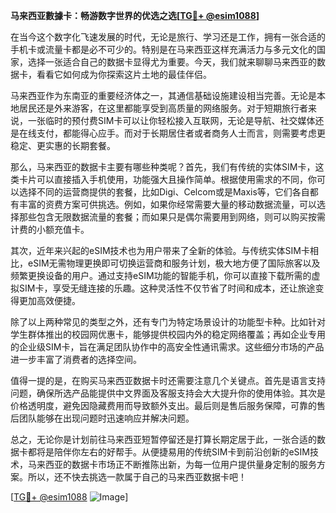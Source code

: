 **马来西亚數據卡：畅游数字世界的优选之选[[TG💪+ @esim1088](https://t.me/s/esim1088)]**

在当今这个数字化飞速发展的时代，无论是旅行、学习还是工作，拥有一张合适的手机卡或流量卡都是必不可少的。特别是在马来西亚这样充满活力与多元文化的国家，选择一张适合自己的数据卡显得尤为重要。今天，我们就来聊聊马来西亚的数据卡，看看它如何成为你探索这片土地的最佳伴侣。

马来西亚作为东南亚的重要经济体之一，其通信基础设施建设相当完善。无论是本地居民还是外来游客，在这里都能享受到高质量的网络服务。对于短期旅行者来说，一张临时的预付费SIM卡可以让你轻松接入互联网，无论是导航、社交媒体还是在线支付，都能得心应手。而对于长期居住者或者商务人士而言，则需要考虑更稳定、更实惠的长期套餐。

那么，马来西亚的数据卡主要有哪些种类呢？首先，我们有传统的实体SIM卡，这类卡片可以直接插入手机使用，功能强大且操作简单。根据使用需求的不同，你可以选择不同的运营商提供的套餐，比如Digi、Celcom或是Maxis等，它们各自都有丰富的资费方案可供挑选。例如，如果你经常需要大量的移动数据流量，可以选择那些包含无限数据流量的套餐；而如果只是偶尔需要用到网络，则可以购买按需计费的小额充值卡。

其次，近年来兴起的eSIM技术也为用户带来了全新的体验。与传统实体SIM卡相比，eSIM无需物理更换即可切换运营商和服务计划，极大地方便了国际旅客以及频繁更换设备的用户。通过支持eSIM功能的智能手机，你可以直接下载所需的虚拟SIM卡，享受无缝连接的乐趣。这种灵活性不仅节省了时间和成本，还让旅途变得更加高效便捷。

除了以上两种常见的类型之外，还有专门为特定场景设计的功能型卡种。比如针对学生群体推出的校园网优惠卡，能够提供校园内外的稳定网络覆盖；再如企业专用的企业级SIM卡，旨在满足团队协作中的高安全性通讯需求。这些细分市场的产品进一步丰富了消费者的选择空间。

值得一提的是，在购买马来西亚数据卡时还需要注意几个关键点。首先是语言支持问题，确保所选产品能提供中文界面及客服支持会大大提升你的使用体验。其次是价格透明度，避免因隐藏费用而导致额外支出。最后则是售后服务保障，可靠的售后团队能够在出现问题时迅速响应并解决问题。

总之，无论你是计划前往马来西亚短暂停留还是打算长期定居于此，一张合适的数据卡都将是陪伴你左右的好帮手。从便捷易用的传统SIM卡到前沿创新的eSIM技术，马来西亚的数据卡市场正不断推陈出新，为每一位用户提供量身定制的服务方案。所以，还不快去挑选一款属于自己的马来西亚数据卡吧！

[[TG💪+ @esim1088](https://t.me/s/esim1088) ![Image](https://i.postimg.cc/4NQfJmqS/Snipaste-2025-05-13-00-14-12.png)]